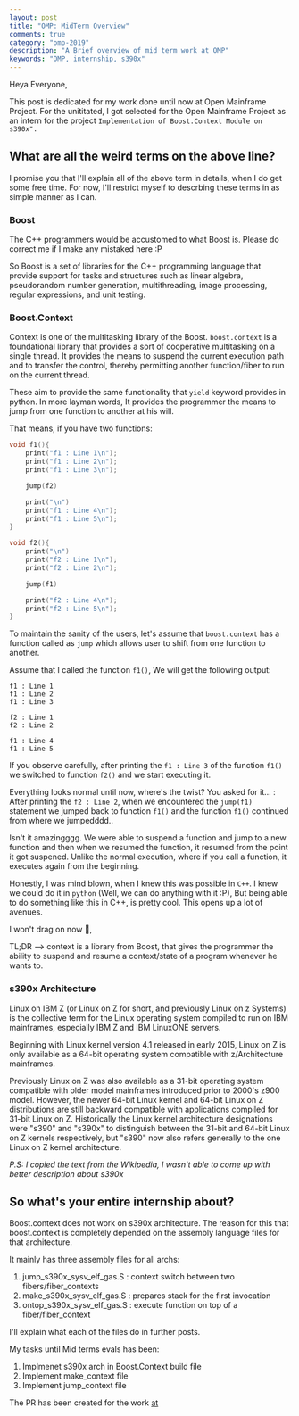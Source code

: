 ```yaml
---
layout: post
title: "OMP: MidTerm Overview"
comments: true
category: "omp-2019"
description: "A Brief overview of mid term work at OMP"
keywords: "OMP, internship, s390x"
---
```


Heya Everyone,

This post is dedicated for my work done until now at Open Mainframe Project. For
the unititated, I got selected for the Open Mainframe Project as an intern
for the project `Implementation of Boost.Context Module on s390x".`

## What are all the weird terms on the above line?

I promise you that I'll explain all of the above term in details, when I do get
some free time. For now, I'll restrict myself to descrbing these terms in as 
simple manner as I can.

### Boost

The C++ programmers would be accustomed to what Boost is. Please do correct me
if I make any mistaked here :P

So Boost is a set of libraries for the C++ programming language that provide 
support for tasks and structures such as linear algebra, pseudorandom number 
generation, multithreading, image processing, regular expressions, and unit 
testing.

### Boost.Context

Context is one of the multitasking library of the Boost. `boost.context` is a
foundational library that provides a sort of cooperative multitasking on a 
single thread. It provides the means to suspend the current execution path and
to transfer the control, thereby permitting another function/fiber to run
on the current thread.

These aim to provide the same functionality that `yield` keyword provides in 
python. In more layman words, It provides the programmer the means to jump
from one function to another at his will.

That means, if you have two functions: 

```c
void f1(){
	print("f1 : Line 1\n");
	print("f1 : Line 2\n");
	print("f1 : Line 3\n");

	jump(f2)

	print("\n")
	print("f1 : Line 4\n");
	print("f1 : Line 5\n");
}
```

```c
void f2(){
	print("\n")
	print("f2 : Line 1\n");
	print("f2 : Line 2\n");

	jump(f1)

	print("f2 : Line 4\n");
	print("f2 : Line 5\n");
}
```

To maintain the sanity of the users, let's assume that `boost.context` has a
function called as  `jump` which allows user to shift from one function to 
another.

Assume that I called the function `f1()`, We will get the following output:

```
f1 : Line 1
f1 : Line 2
f1 : Line 3

f2 : Line 1
f2 : Line 2

f1 : Line 4
f1 : Line 5
```

If you observe carefully, after printing the `f1 : Line 3` of the function 
`f1()` we switched to function `f2()` and we start executing it.

Everything looks normal until now, where's the twist? You asked for it... :
After printing the `f2 : Line 2`, when we encountered the `jump(f1)` statement
we jumped back to function `f1()` and the function `f1()` continued from where
we jumpedddd..

Isn't it amazingggg. We were able to suspend a function and jump to a new 
function and then when we resumed the function, it resumed from the point it got
suspened. Unlike the normal execution, where if you call a function, it executes
again from the beginning.

Honestly, I was mind blown, when I knew this was possible in `C++`. I knew we
could do it in `python` (Well, we can do anything with it :P), But being able
to do something like this in C++, is pretty cool. This opens up a lot of 
avenues.

I won't drag on now :see_no_evil:,

TL;DR --> context is a library from Boost, that gives the programmer the ability
to suspend and resume a context/state of a program whenever he wants to.

### s390x Architecture

Linux on IBM Z (or Linux on Z for short, and previously Linux on z Systems) is 
the collective term for the Linux operating system compiled to run on IBM 
mainframes, especially IBM Z and IBM LinuxONE servers.

Beginning with Linux kernel version 4.1 released in early 2015, Linux on Z is
only available as a 64-bit operating system compatible with z/Architecture 
mainframes.

Previously Linux on Z was also available as a 31-bit operating system compatible 
with older model mainframes introduced prior to 2000's z900 model. However, the 
newer 64-bit Linux kernel and 64-bit Linux on Z distributions are still backward 
compatible with applications compiled for 31-bit Linux on Z. Historically the 
Linux kernel architecture designations were "s390" and "s390x" to distinguish 
between the 31-bit and 64-bit Linux on Z kernels respectively, but "s390" now 
also refers generally to the one Linux on Z kernel architecture.

*P.S: I copied the text from the Wikipedia, I wasn't able to come up with
better description about s390x*

## So what's your entire internship about?

Boost.context does not work on s390x architecture. The reason for this that 
boost.context is completely depended on the assembly language files for that
architecture.

It mainly has three assembly files for all archs:


1. jump_s390x_sysv_elf_gas.S    : context switch between two fibers/fiber_contexts
2. make_s390x_sysv_elf_gas.S   : prepares stack for the first invocation
3. ontop_s390x_sysv_elf_gas.S  : execute function on top of a fiber/fiber_context

I'll explain what each of the files do in further posts.

My tasks until Mid terms evals has been:

1. Implmenet s390x arch in Boost.Context build file
2. Implement make_context file
3. Implement jump_context  file

The PR has been created for the work [at](https://github.com/boostorg/context/pull/111)

